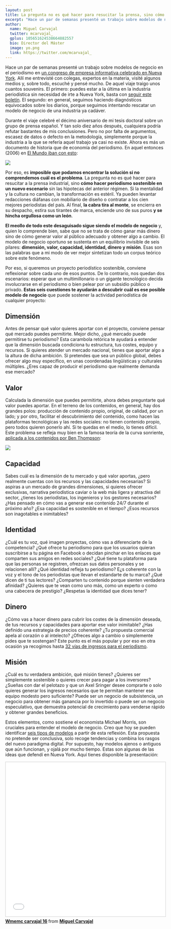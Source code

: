 ```yaml
---
layout: post
title: La pregunta no es qué hacer para resucitar la prensa, sino cómo hacer periodismo sostenible
excerpt: "Hace un par de semanas presenté un trabajo sobre modelos de negocio en el periodismo en un congreso de empresa informativa celebrado en Nueva York. Allí me entrevisté con colegas, expertos en la materia, visité algunos medios y, sobre todo, escuché y pensé mucho. De aquel viaje traigo unos cuantos souvenirs. El primero: puedes estar a la última en la industria periodística sin necesidad de irte a Nueva York, basta con seguir este boletín. El segundo: en general, seguimos haciendo diagnósticos equivocados sobre los diarios, porque seguimos intentando rescatar un modelo de negocio de una industria ya cadáver."
author:
  name: Miguel Carvajal
  twitter: mcarvajal_
  gplus: 105651624538664882557 
  bio: Director del Máster
  image: yo.png
  link: https://twitter.com/mcarvajal_
---
```

Hace un par de semanas presenté un trabajo sobre modelos de negocio en el periodismo en [un congreso de empresa informativa celebrado en Nueva York](http://www.wmemc.org/). Allí me entrevisté con colegas, expertos en la materia, visité algunos medios y, sobre todo, escuché y pensé mucho. De aquel viaje traigo unos cuantos souvenirs. El primero: puedes estar a la última en la industria periodística sin necesidad de irte a Nueva York, basta con [seguir este boletín](http://mediagazer.com/). El segundo: en general, seguimos haciendo diagnósticos equivocados sobre los diarios, porque seguimos intentando rescatar un modelo de negocio de una industria ya cadáver.

Durante el viaje celebré el décimo aniversario de mi tesis doctoral sobre un grupo de prensa español. Y tan solo diez años después, cualquiera podría refutar bastantes de mis conclusiones. Pero no por falta de argumentos, escasez de datos o defecto en la metodología, simplemente porque la industria a la que se refería aquel trabajo ya casi no existe. Ahora es más un documento de historia que de economía del periodismo. En aquel entonces (2006) en [El Mundo iban con esto](http://www.elmundo.es/elmundo/2007/01/25/comunicacion/1169683033.html):

![](https://dl.dropboxusercontent.com/u/3578704/shots/shot_2016-05-29_23-06-35.png) 

Por eso, es **imposible que podamos encontrar la solución si no comprendemos cuál es el problema**. La pregunta no es qué hacer para resucitar a la prensa industrial, sino **cómo hacer periodismo sostenible en un nuevo escenario** sin las hipotecas del anterior régimen. Si la mentalidad y la cultura no cambian, la transformación es estéril. Ya pueden levantar redacciones diáfanas con mobiliario de diseño o contratar a los cien mejores periodistas del país. Al final, **la cabra tira al monte**, se encierra en su despacho, estira sus tirantes de marca, enciende uno de sus puros **y se hincha orgullosa como un león**. 

**El meollo de todo este desaguisado sigue siendo el modelo de negocio** y, quien lo comprende bien, sabe que no se trata de cómo ganar más dinero sino de cómo generar valor al público adecuado y obtener algo a cambio. El modelo de negocio oportuno se sustenta en un equilibrio invisible de seis pilares: **dimensión, valor, capacidad, identidad, dinero y misión**. Esas son las palabras que a mi modo de ver mejor sintetizan todo un corpus teórico sobre este fenómeno. 

Por eso, si queremos un proyecto periodístico sostenible, conviene reflexionar sobre cada uno de esos puntos. De lo contrario, nos quedan dos escenarios: esperar que un multimillonario o un gigante tecnológico decida involucrarse en el periodismo o bien pelear por un subsidio público o privado. **Estas seis cuestiones te ayudarán a descubrir cuál es ese posible modelo de negocio** que puede sostener la actividad periodística de cualquier proyecto: 

## Dimensión

Antes de pensar qué valor quieres aportar con el proyecto, conviene pensar qué mercado puedes permitirte. Mejor dicho, ¿qué mercado puede permitirse tu periodismo? Esta carambola retórica te ayudará a entender que la dimensión buscada condiciona tu estructura, tus costes, equipo y recursos. Si quieres atender un mercado nacional, tienes que aportar algo a la altura de dicha ambición. Si pretendes que sea un público global, debes ofrecer algo muy específico, en unas coordenadas lingüísticas y culturales múltiples. ¿Eres capaz de producir el periodismo que realmente demanda ese mercado?  

## Valor

Calculada la dimensión que puedes permitirte, ahora debes preguntarte qué valor puedes aportar. En el terreno de los contenidos, en general, hay dos grandes polos: producción de contenido propio, original, de calidad, por un lado; y por otro, facilitar el descubrimiento del contenido, como hacen las plataformas tecnológicas y las redes sociales: no tienen contenido propio, pero todos quieren ponerlo ahí. Si te quedas en el medio, lo tienes difícil. Este problema se refleja muy bien en la famosa teoría de la curva sonriente, [aplicada a los contenidos por Ben Thompson](https://stratechery.com/2014/publishers-smiling-curve/):

![](https://dl.dropboxusercontent.com/u/3578704/shots/smiling.png)

## Capacidad

Sabes cuál es la dimensión de tu mercado y qué valor aportas, ¿pero realmente cuentas con los recursos y las capacidades necesarias? Si aspiras a un mercado de grandes dimensiones, si quieres ofrecer exclusivas, narrativa periodística caviar o la web más ligera y atractiva del sector, ¿tienes los periodistas, los ingenieros y los gestores necesarios? ¿Has pensado en cómo vas a generar ese contenido 24/7 durante el próximo año? ¿Esa capacidad es sostenible en el tiempo? ¿Esos recursos son inagotables e inimitables?

## Identidad

¿Cuál es tu voz, qué imagen proyectas, cómo vas a diferenciarte de la competencia? ¿Qué ofrece tu periodismo para que los usuarios quieran suscribirse a tu página en Facebook o decidan pinchar en los enlaces que comparten sus amigos en redes sociales? ¿Qué tiene tu plataforma para que las personas se registren, ofrezcan sus datos personales y se relacionen allí? ¿Qué identidad refleja tu periodismo? E¿s coherente con la voz y el tono de los periodistas que llevan el estandarte de tu marca? ¿Qué dicen de ti tus lectores? ¿Comparten tu contenido porque sienten verdadera afinidad? ¿Quieres que te vean como uno más, como un experto o como una cabecera de prestigio? ¿Respetas la identidad que dices tener?

## Dinero 

¿Cómo vas a hacer dinero para cubrir los costes de la dimensión deseada, de tus recursos y capacidades para aportar ese valor inimitable? ¿Has definido una estrategia de precios coherente? ¿Tu propuesta comercial apela al corazón o al intelecto? ¿Ofreces algo a cambio o simplemente pides que te sostengan? Este punto es el más popular y por eso en otra ocasión ya recogimos hasta [32 vías de ingresos para el periodismo](http://mip.umh.es/blog/2016/01/31/vias-ingresos-periodismo-monetizacion/).   

## Misión

¿Cuál es tu verdadera ambición, qué misión tienes? ¿Quieres ser simplemente sostenible o quieres crecer para pagar a los inversores? ¿Sueñas con dar el pelotazo y que un Axel Sringer desee comprarte o solo quieres generar los ingresos necesarios que te permitan mantener ese equipo modesto pero suficiente? Puede ser un negocio de subsistencia, un negocio para obtener más ganancia por lo invertido o puede ser un negocio especulativo, que demuestra potencial de crecimiento para venderse rápido y obtener grandes beneficios.  

Estos elementos, como sostiene el economista Michael Morris, son cruciales para entender el modelo de negocio. Creo que hoy se pueden identificar [seis tipos de modelos](http://mip.umh.es/blog/2015/10/12/seis-modelos-negocio-periodismo-plataformas/) a partir de esta reflexión. Esta propuesta no pretende ser conclusiva, solo recoge tendencias y combina los rasgos del nuevo paradigma digital. Por supuesto, hay modelos ajenos o antiguos que aún funcionan, y ojalá por mucho tiempo. Estas son algunas de las ideas que defendí en Nueva York. Aquí tienes disponible la presentación:

<iframe src="//www.slideshare.net/slideshow/embed_code/key/EF7QQhC7LWBGvO" width="595" height="485" frameborder="0" marginwidth="0" marginheight="0" scrolling="no" style="border:1px solid #CCC; border-width:1px; margin-bottom:5px; max-width: 100%;" allowfullscreen> </iframe> <div style="margin-bottom:5px"> <strong> <a href="//www.slideshare.net/miguelcarvajal/wmemc-carvajal-16" title="Wmemc carvajal 16" target="_blank">Wmemc carvajal 16</a> </strong> from <strong><a href="//www.slideshare.net/miguelcarvajal" target="_blank">Miguel Carvajal</a></strong> </div>